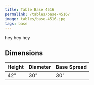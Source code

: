 ```yaml
---
title: Table Base 4516
permalink: /tables/base-4516/
image: tables/base-4516.jpg
tags: base
---
```


hey hey hey


## Dimensions

Height | Diameter | Base Spread
-------|----------|------------
42"    | 30"      | 30"